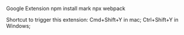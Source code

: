 Google Extension
npm install mark
npx webpack

Shortcut to trigger this extension:
Cmd+Shift+Y in mac;
Ctrl+Shift+Y in Windows;
